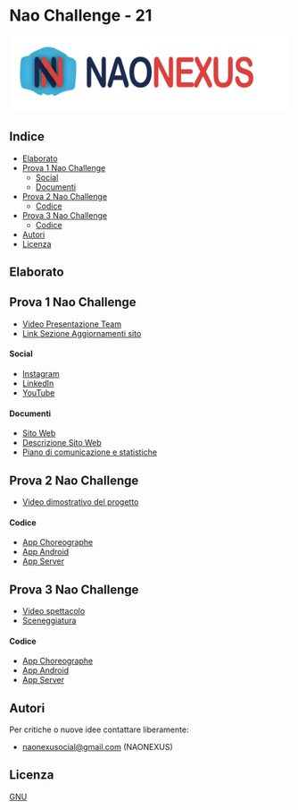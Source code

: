 # Nao Challenge - 21

![alt text](https://github.com/GiovanniBellorio/ChallengeNao21/blob/master/prova1/logo_conScritta.png)

## Indice

* [Elaborato](#Elaborato)
* [Prova 1 Nao Challenge](#Prova-1-Nao-Challenge)
	* [Social](#Social)
	* [Documenti](#Documenti)   
* [Prova 2 Nao Challenge](#Prova-2-Nao-Challenge)
	* [Codice](#Codice)
* [Prova 3 Nao Challenge](#Prova-3-Nao-Challenge)
	* [Codice](#Codice)
* [Autori](#Autori)
* [Licenza](#Licenza)


## Elaborato

## Prova 1 Nao Challenge

* [Video Presentazione Team]()
* [Link Sezione Aggiornamenti sito](https://naonexus.altervista.org/press/)

#### Social

* [Instagram](https://www.instagram.com/naonexus/)
* [LinkedIn](https://www.linkedin.com/in/nao-nexus-95b929208/)
* [YouTube](https://www.youtube.com/channel/UCGr9x7Fr44V628GJXwMe4Pg)

#### Documenti

* [Sito Web](https://naonexus.altervista.org/)
* [Descrizione Sito Web](https://github.com/GiovanniBellorio/ChallengeNao21/blob/master/slide/SitoWeb_NaoNexus.pdf)
* [Piano di comunicazione e statistiche]()


## Prova 2 Nao Challenge

* [Video dimostrativo del progetto]()

#### Codice

* [App Choreographe](https://github.com/GiovanniBellorio/ChallengeNao21/tree/master/prova2/nao_project_zip)
* [App Android](https://github.com/GiovanniBellorio/ChallengeNao21/tree/master/prova2/app_joystick/app/src)
* [App Server](https://github.com/GiovanniBellorio/ChallengeNao21/blob/master/prova2/server/serverNAO.py)


## Prova 3 Nao Challenge

* [Video spettacolo]()
* [Sceneggiatura](https://github.com/GiovanniBellorio/ChallengeNao21/blob/master/prova3/sceneggiatura.pdf)

#### Codice

* [App Choreographe](https://github.com/GiovanniBellorio/ChallengeNao21/tree/master/prova3/studenti)
* [App Android](https://github.com/GiovanniBellorio/ChallengeNao21/tree/master/prova3/app_bottonistudenti)
* [App Server](https://github.com/GiovanniBellorio/ChallengeNao21/blob/master/prova3/server/serverNAO.py)


## Autori

Per critiche o nuove idee contattare liberamente:

* naonexusocial@gmail.com (NAONEXUS)


## Licenza

[GNU](https://www.gnu.org/licenses/gpl-3.0.html)